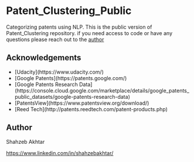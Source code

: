 # Patent_Clustering_Public
Categorizing patents using NLP. This is the public version of Patent_Clustering repository. if you need access to code or have any questions please reach out to the <a href="#head4">author</a>

<h2 id="head3"> Acknowledgements </h2>

<ul>
 <li> [Udacity](https://www.udacity.com/)
 <li> [Google Patents](https://patents.google.com/)
 <li> [Google Patents Research Data](https://console.cloud.google.com/marketplace/details/google_patents_public_datasets/google-patents-research-data)
 <li> [PatentsView](https://www.patentsview.org/download/)
 <li> [Reed Tech](http://patents.reedtech.com/patent-products.php)
</ul>

<h2 id="head4"> Author </h2>

Shahzeb Akhtar

https://www.linkedin.com/in/shahzebakhtar/
